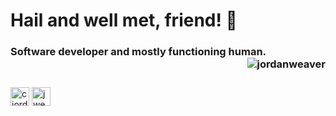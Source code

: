 <h1 align="left">Hail and well met, friend! 👋</h1>
<h3 align="left">Software developer and mostly functioning human. <img align="right" src="https://komarev.com/ghpvc/?username=jordanweaver" alt="jordanweaver" /> </h3>
<br /> 
<p align="left">
<a href="https://linkedin.com/in/cjordanweaver" target="blank"><img align="center" src="https://cdn.jsdelivr.net/npm/simple-icons@3.0.1/icons/linkedin.svg" alt="cjordanweaver" height="30" width="30" /></a>
<a href="https://stackoverflow.com/users/jweaver" target="blank"><img align="center" src="https://cdn.jsdelivr.net/npm/simple-icons@3.0.1/icons/stackoverflow.svg" alt="jweaver" height="30" width="30" /></a>
</p>
